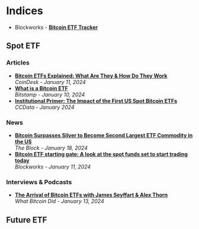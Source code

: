 # Indices

- Blockworks - [**Bitcoin ETF Tracker**](https://blockworks.co/bitcoin-etf)

## Spot ETF

### Articles
- [**Bitcoin ETFs Explained: What Are They & How Do They Work**](https://www.coindesk.com/learn/2024/01/11/bitcoin-etfs-explained-what-are-they-how-do-they-work/)
  <br/>_CoinDesk - January 11, 2024_
- [**What is a Bitcoin ETF**](https://www.bitstamp.net/learn/crypto-trading/what-is-a-bitcoin-etf/)
  <br/>_Bitstamp - January 10, 2024_
- [**Institutional Primer: The Impact of the First US Spot Bitcoin ETFs**](https://ccdata.io/reports/institutional-primer-the-impact-of-the-first-us-spot-bitcoin-etfs)
  <br/>_CCData - January 2024_

### News
- [**Bitcoin Surpasses Silver to Become Second Largest ETF Commodity in the US**](https://www.theblock.co/post/273317/bitcoin-surpasses-silver-to-become-second-largest-etf-commodity-in-the-us)
  <br/>_The Block - January 18, 2024_
- [**Bitcoin ETF starting gate: A look at the spot funds set to start trading today**](https://blockworks.co/news/bitcoin-etf-spot-launch)
  <br/>_Blockworks - January 11, 2024_

### Interviews & Podcasts
- [**The Arrival of Bitcoin ETFs with James Seyffart & Alex Thorn**](https://www.youtube.com/watch?v=jiyId3mI8eI)
  <br/>_What Bitcoin Did - January 13, 2024_
## Future ETF
